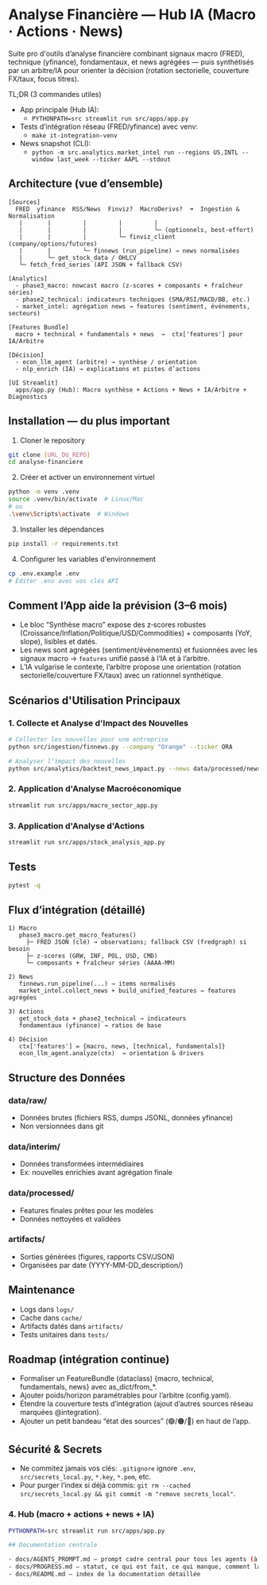# Analyse Financière — Hub IA (Macro · Actions · News)

Suite pro d'outils d’analyse financière combinant signaux macro (FRED), technique (yfinance), fondamentaux, et news agrégées — puis synthétisés par un arbitre/IA pour orienter la décision (rotation sectorielle, couverture FX/taux, focus titres).

TL;DR (3 commandes utiles)
- App principale (Hub IA):
  - `PYTHONPATH=src streamlit run src/apps/app.py`
- Tests d’intégration réseau (FRED/yfinance) avec venv:
  - `make it-integration-venv`
- News snapshot (CLI):
  - `python -m src.analytics.market_intel run --regions US,INTL --window last_week --ticker AAPL --stdout`

## Architecture (vue d’ensemble)

```
[Sources]
  FRED  yfinance  RSS/News  Finviz?  MacroDerivs?  ➜  Ingestion & Normalisation
   |       |         |         |         |
   |       |         |         |         └─ (optionnels, best-effort)
   |       |         |         └─ finviz_client (company/options/futures)
   |       |         └─ finnews (run_pipeline) → news normalisées
   |       └─ get_stock_data / OHLCV
   └─ fetch_fred_series (API JSON + fallback CSV)

[Analytics]
  - phase3_macro: nowcast macro (z-scores + composants + fraîcheur séries)
  - phase2_technical: indicateurs techniques (SMA/RSI/MACD/BB, etc.)
  - market_intel: agrégation news → features (sentiment, événements, secteurs)

[Features Bundle]
  macro + technical + fundamentals + news  →  ctx['features'] pour IA/Arbitre

[Décision]
  - econ_llm_agent (arbitre) → synthèse / orientation
  - nlp_enrich (IA) → explications et pistes d’actions

[UI Streamlit]
  apps/app.py (Hub): Macro synthèse + Actions + News + IA/Arbitre + Diagnostics
```

## Installation — du plus important

1. Cloner le repository
```bash
git clone [URL_DU_REPO]
cd analyse-financiere
```

2. Créer et activer un environnement virtuel
```bash
python -m venv .venv
source .venv/bin/activate  # Linux/Mac
# ou
.\venv\Scripts\activate  # Windows
```

3. Installer les dépendances
```bash
pip install -r requirements.txt
```

4. Configurer les variables d'environnement
```bash
cp .env.example .env
# Éditer .env avec vos clés API
```

## Comment l’App aide la prévision (3–6 mois)

- Le bloc “Synthèse macro” expose des z‑scores robustes (Croissance/Inflation/Politique/USD/Commodities) + composants (YoY, slope), lisibles et datés.
- Les news sont agrégées (sentiment/événements) et fusionnées avec les signaux macro → `features` unifié passé à l’IA et à l’arbitre.
- L’IA vulgarise le contexte, l’arbitre propose une orientation (rotation sectorielle/couverture FX/taux) avec un rationnel synthétique.

## Scénarios d'Utilisation Principaux

### 1. Collecte et Analyse d'Impact des Nouvelles

```bash
# Collecter les nouvelles pour une entreprise
python src/ingestion/finnews.py --company "Orange" --ticker ORA

# Analyser l'impact des nouvelles
python src/analytics/backtest_news_impact.py --news data/processed/news_enriched.jsonl
```

### 2. Application d'Analyse Macroéconomique

```bash
streamlit run src/apps/macro_sector_app.py
```

### 3. Application d'Analyse d'Actions

```bash
streamlit run src/apps/stock_analysis_app.py
```

## Tests

```bash
pytest -q
```

## Flux d’intégration (détaillé)

```
1) Macro
   phase3_macro.get_macro_features()
     ├─ FRED JSON (clé) → observations; fallback CSV (fredgraph) si besoin
     ├─ z-scores (GRW, INF, POL, USD, CMD)
     └─ composants + fraîcheur séries (AAAA‑MM)

2) News
   finnews.run_pipeline(...) → items normalisés
   market_intel.collect_news + build_unified_features → features agrégées

3) Actions
   get_stock_data + phase2_technical → indicateurs
   fondamentaux (yfinance) → ratios de base

4) Décision
   ctx['features'] = {macro, news, [technical, fundamentals]}
   econ_llm_agent.analyze(ctx)  → orientation & drivers
```

## Structure des Données

### data/raw/
- Données brutes (fichiers RSS, dumps JSONL, données yfinance)
- Non versionnées dans git

### data/interim/
- Données transformées intermédiaires
- Ex: nouvelles enrichies avant agrégation finale

### data/processed/
- Features finales prêtes pour les modèles
- Données nettoyées et validées

### artifacts/
- Sorties générées (figures, rapports CSV/JSON)
- Organisées par date (YYYY-MM-DD_description/)

## Maintenance

- Logs dans `logs/`
- Cache dans `cache/`
- Artifacts datés dans `artifacts/`
- Tests unitaires dans `tests/`

## Roadmap (intégration continue)

- Formaliser un FeatureBundle (dataclass) {macro, technical, fundamentals, news} avec as_dict/from_*.
- Ajouter poids/horizon paramétrables pour l’arbitre (config.yaml).
- Étendre la couverture tests d’intégration (ajout d’autres sources réseau marquées @integration).
- Ajouter un petit bandeau “état des sources” (🟢/🟠/🔴) en haut de l’app.

## Sécurité & Secrets

- Ne commitez jamais vos clés: `.gitignore` ignore `.env`, `src/secrets_local.py`, `*.key`, `*.pem`, etc.
- Pour purger l’index si déjà commis: `git rm --cached src/secrets_local.py && git commit -m "remove secrets_local"`.
### 4. Hub (macro + actions + news + IA)

```bash
PYTHONPATH=src streamlit run src/apps/app.py

## Documentation centrale

- docs/AGENTS_PROMPT.md — prompt cadre central pour tous les agents (à lire en premier)
- docs/PROGRESS.md — statut, ce qui est fait, ce qui manque, comment lancer
- docs/README.md — index de la documentation détaillée
```
